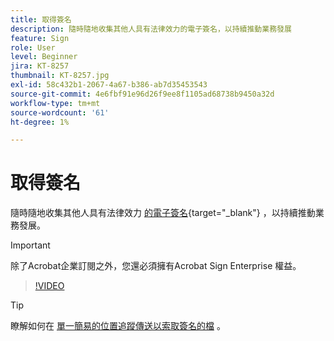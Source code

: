 ```yaml
---
title: 取得簽名
description: 隨時隨地收集其他人具有法律效力的電子簽名，以持續推動業務發展
feature: Sign
role: User
level: Beginner
jira: KT-8257
thumbnail: KT-8257.jpg
exl-id: 58c432b1-2067-4a67-b386-ab7d35453543
source-git-commit: 4e6fbf91e96d26f9ee8f1105ad68738b9450a32d
workflow-type: tm+mt
source-wordcount: '61'
ht-degree: 1%

---
```


# 取得簽名

隨時隨地收集其他人具有法律效力 [的電子簽名](https://www.adobe.com/tw/acrobat/online/request-signature.html){target="_blank"} ，以持續推動業務發展。

>[!IMPORTANT]
>
>除了Acrobat企業訂閱之外，您還必須擁有Acrobat Sign Enterprise 權益。

>[!VIDEO](https://video.tv.adobe.com/v/338359?quality=12&learn=on&hidetitle=true)

>[!TIP]
>
>瞭解如何在 [單一簡易的位置追蹤傳送以索取簽名的檔](track.md) 。
